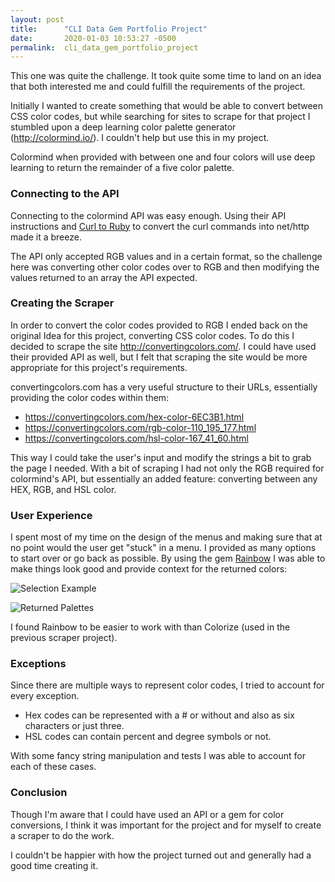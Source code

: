 ```yaml
---
layout: post
title:      "CLI Data Gem Portfolio Project"
date:       2020-01-03 10:53:27 -0500
permalink:  cli_data_gem_portfolio_project
---
```



This one was quite the challenge. It took quite some time to land on an idea that both interested me and could fulfill the requirements of the project.

Initially I wanted to create something that would be able to convert between CSS color codes, but while searching for sites to scrape for that project I stumbled upon a deep learning color palette generator (http://colormind.io/). I couldn't help but use this in my project.

Colormind when provided with between one and four colors will use deep learning to return the remainder of a five color palette. 

### Connecting to the API

Connecting to the colormind API was easy enough. Using their API instructions and [Curl to Ruby](https://jhawthorn.github.io/curl-to-ruby/) to convert the curl commands into net/http made it a breeze.

The API only accepted RGB values and in a certain format, so the challenge here was converting other color codes over to RGB and then modifying the values returned to an array the API expected.

### Creating the Scraper

In order to convert the color codes provided to RGB I ended back on the original Idea for this project, converting CSS color codes. To do this I decided to scrape the site http://convertingcolors.com/. I could have used their provided API as well, but I felt that scraping the site would be more appropriate for this project's requirements.

convertingcolors.com has a very useful structure to their URLs, essentially providing the color codes within them:

* https://convertingcolors.com/hex-color-6EC3B1.html
* https://convertingcolors.com/rgb-color-110_195_177.html
* https://convertingcolors.com/hsl-color-167_41_60.html

This way I could take the user's input and modify the strings a bit to grab the page I needed. With a bit of scraping I had not only the RGB required for colormind's API, but essentially an added feature: converting between any HEX, RGB, and HSL color.

### User Experience

I spent most of my time on the design of the menus and making sure that at no point would the user get "stuck" in a menu. I provided as many options to start over or go back as possible. By using the gem [Rainbow](https://github.com/sickill/rainbow) I was able to make things look good and provide context for the returned colors:

![Selection Example](http://i.imgur.com/1eRUqMo.png)

![Returned Palettes](https://i.imgur.com/ytcZ2nx.png)

I found Rainbow to be easier to work with than Colorize (used in the previous scraper project).

### Exceptions

Since there are multiple ways to represent color codes, I tried to account for every exception.

* Hex codes can be represented with a # or without and also as six characters or just three.
* HSL codes can contain percent and degree symbols or not.

With some fancy string manipulation and tests I was able to account for each of these cases.


### Conclusion

Though I'm aware that I could have used an API or a gem for color conversions, I think it was important for the project and for myself to create a scraper to do the work. 

I couldn't be happier with how the project turned out and generally had a good time creating it.

